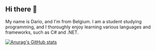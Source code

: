 ## Hi there 👋

My name is Dario, and I'm from Belgium. I am a student studying programming, and I thoroughly enjoy learning various languages and frameworks, such as C# and .NET.

[![Anurag's GitHub stats](https://github-readme-stats.vercel.app/api?username=GarlisiDario)](https://github.com/anuraghazra/github-readme-stats)
